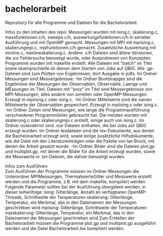 # bachelorarbeit
Repository für alle Programme und Dateien für die Bachelorarbeit

Infos zu den inhalten des repo:
Messungen wurden mit ising.c, skalierung.c, messfunktionen.c/h, sweeps.c/h, auswertungsfunktionen.c/h in serieller Ausführung und mit OpenMP gemacht.
Messungen mit MPI mit mpiising.c, skalierungmpi.c, mpifunktionen.c/h gemacht. 
Zusaetzliche Auswertung mit minline.c, maxlineskalierung.c.
Andere .c/h Dateien sind ältere Versionen, die zur Fehlersuche benoetigt wurde, oder Ausprobieren von Konzepten.
Programme wurden mit makefile erstellt. 
Alle Dateien mit "batch" im Titel sowie skalmpischleife.sh dienen dem Starten von Jobs auf QBiG.
Alle .gp-Dateien sind zum Plotten von Ergebnissen, dort Ausgabe in pdfs.
Im Ordner Messungen sind Messergebnisse:
	-Im Ordner Bootstrapges sind die Ergebnisse der Messungen der Observablen, Observable, Laenge und MEssungen im Titel. Dateien mit "proz" im Titel sind Messergebnisse von MPI-Messungen, alles andere von seriellen oder OpenMP-Messungen. Erzeugt in mpiising.c oder ising.c.
	-Im Ordner Mittelwerte sind die naiven Mittelwerte der Observablen gespeichert. Erzeugt in mpiising.c oder ising.c.
	-Im Ordner Zeiten sind Messungen, wie lange die Programmausführung verschiedener Programm(teile) gebraucht hat. Die meisten wurden mit skalierung.c oder skalierungmpi.c erstellt, einige auch von ising.c.
Im Ordner outanderror sind .out-Dateien enthalten, die bei Jobs auf QBiG erzeugt wurden.
Im Ordner texdateien sind die tex-Dokumente, aus denen die Bachelorarbeit erzeugt wird, sowie einige zusätzliche Hilfsdokumente, wie die Datei mit den Literatureinträgen oder die Pakete von Ian Brock, mit denen die Arbeit gesetzt wurde.
	-Im Ordner Bilder sind die Dateien plot.gp und multiplot.gp, mit denen die Bilder für die Arbeit erzeugt wurden, sowie die Messwerte in .txt-Dateien, die dafuer benoetigt wurden.

Infos zum Ausführen:	
Zum Ausführen der Programme müssen im Ordner Messungen die Unterordner MPIMessungen, ThermalisierteGitter und Messwerte erstellt werden und die Programme, z.B. mit dem makefile, kompiliert werden.
Folgende Parameter sollten bei der Ausführung übergeben werden, in dieser reihenfolge:
ising: Gitterlänge, Anzahl an verfügbaren OpenMP-Threads, Schrittweite der Temperaturen
skalierung: Gitterlänge, Temperatur, ein Merkmal, das in den Dateinamen der Messungen geschrieben wird
mpiising: Gitterlänge, Schrittweite der Temperaturen
mpiskalierung: Gitterlänge, Temperatur, ein Merkmal, das in den Dateinamen der Messungen geschrieben wird
Zum Erstellen der Bachelorarbeit müssen die Programme plot.gp und multiplot.gp ausgeführt werden und die Datei Bachelorarbeit.tex kompiliert werden.
